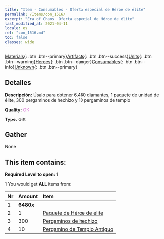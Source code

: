 ```yaml
---
title: "Item - Consumables - Oferta especial de Héroe de élite"
permalink: /Items/con_1516/
excerpt: "Era of Chaos  Oferta especial de Héroe de élite"
last_modified_at: 2021-04-11
locale: es
ref: "con_1516.md"
toc: false
classes: wide
---
```

 [Materials](/es/Items/){: .btn .btn--primary}[Artifacts](/es/Items/Artifacts/){: .btn .btn--success}[Units](/es/Items/Units/){: .btn .btn--warning}[Heroes](/es/Items/Heroes/){: .btn .btn--danger}[Consumables](/es/Items/Consumables/){: .btn .btn--info}[Unknown](/es/Items/Unknown/){: .btn .btn--primary}

## Detalles
 **Descripción:** Úsalo para obtener 6.480 diamantes, 1 paquete de unidad de élite, 300 pergaminos de hechizo y 10 pergaminos de templo

 **Quality:** <span style="color: #DA70D6">OK</span>

 **Type:** Gift

## Gather

  None

## This item contains:

 **Required Level to open:** 1

 1 You would get **ALL** items  from:

  | Nr | Amount |     Item    |
  |:---|:-------|:------------|
  | 1 |  **6480x** | <i class="fas fa-gem"/> |  | 
  | 2 | 1 | [Paquete de Héroe de élite](/es/Items/con_1362/) | 
  | 3 | 300 | [Pergaminos de hechizo](/es/Items/con_694/) | 
  | 4 | 10 | [Pergamino de Templo Antiguo](/es/Items/con_697/) | 
